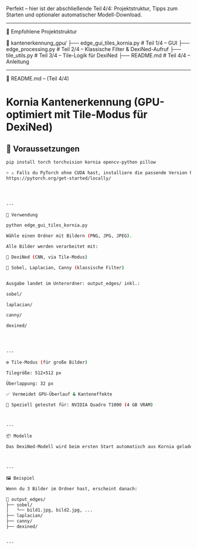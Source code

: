Perfekt – hier ist der abschließende Teil 4/4: Projektstruktur, Tipps zum Starten und optionaler automatischer Modell-Download.


---

📂 Empfohlene Projektstruktur

📁 kantenerkennung_gpu/
├── edge_gui_tiles_kornia.py        # Teil 1/4 – GUI
├── edge_processing.py              # Teil 2/4 – Klassische Filter & DexiNed-Aufruf
├── tile_utils.py                   # Teil 3/4 – Tile-Logik für DexiNed
├── README.md                       # Teil 4/4 – Anleitung


---

🧾 README.md – (Teil 4/4)

# Kornia Kantenerkennung (GPU-optimiert mit Tile-Modus für DexiNed)

## 🔧 Voraussetzungen

```bash
pip install torch torchvision kornia opencv-python pillow

> ⚠️ Falls du PyTorch ohne CUDA hast, installiere die passende Version hier:
https://pytorch.org/get-started/locally/




---

🚀 Verwendung

python edge_gui_tiles_kornia.py

Wähle einen Ordner mit Bildern (PNG, JPG, JPEG).

Alle Bilder werden verarbeitet mit:

🧠 DexiNed (CNN, via Tile-Modus)

🧮 Sobel, Laplacian, Canny (klassische Filter)


Ausgabe landet im Unterordner: output_edges/ inkl.:

sobel/

laplacian/

canny/

dexined/




---

⚙️ Tile-Modus (für große Bilder)

Tilegröße: 512×512 px

Überlappung: 32 px

✅ Vermeidet GPU-Überlauf & Kanteneffekte

🧠 Speziell getestet für: NVIDIA Quadro T1000 (4 GB VRAM)



---

📦 Modelle

Das DexiNed-Modell wird beim ersten Start automatisch aus Kornia geladen.



---

🖼 Beispiel

Wenn du 3 Bilder im Ordner hast, erscheint danach:

📁 output_edges/
├── sobel/
│   └── bild1.jpg, bild2.jpg, ...
├── laplacian/
├── canny/
├── dexined/


---
